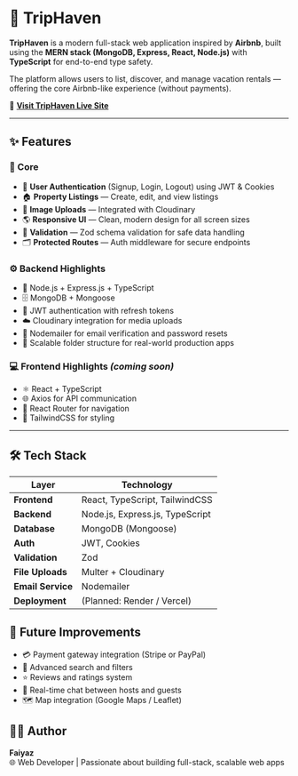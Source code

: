 # 🏡 TripHaven

**TripHaven** is a modern full-stack web application inspired by **Airbnb**, built using the **MERN stack (MongoDB, Express, React, Node.js)** with **TypeScript** for end-to-end type safety.

The platform allows users to list, discover, and manage vacation rentals — offering the core Airbnb-like experience (without payments).

<p>
  🚀 <a href="https://triphaven-faiyaz.vercel.app/" target="_blank"><strong>Visit TripHaven Live Site</strong></a>
</p>

---

## ✨ Features

### 🧭 Core
- 🔐 **User Authentication** (Signup, Login, Logout) using JWT & Cookies  
- 🏠 **Property Listings** — Create, edit, and view listings  
- 📸 **Image Uploads** — Integrated with Cloudinary  
- 🌎 **Responsive UI** — Clean, modern design for all screen sizes  
- 💬 **Validation** — Zod schema validation for safe data handling  
- 🗂️ **Protected Routes** — Auth middleware for secure endpoints  

### ⚙️ Backend Highlights
- 🧱 Node.js + Express.js + TypeScript  
- 🗄️ MongoDB + Mongoose  
- 🔑 JWT authentication with refresh tokens  
- ☁️ Cloudinary integration for media uploads  
- 🧾 Nodemailer for email verification and password resets  
- 🧰 Scalable folder structure for real-world production apps  

### 💻 Frontend Highlights *(coming soon)*
- ⚛️ React + TypeScript  
- 🌐 Axios for API communication  
- 🧭 React Router for navigation  
- 💅 TailwindCSS for styling  

---

## 🛠️ Tech Stack

| Layer | Technology |
|-------|-------------|
| **Frontend** | React, TypeScript, TailwindCSS |
| **Backend** | Node.js, Express.js, TypeScript |
| **Database** | MongoDB (Mongoose) |
| **Auth** | JWT, Cookies |
| **Validation** | Zod |
| **File Uploads** | Multer + Cloudinary |
| **Email Service** | Nodemailer |
| **Deployment** | (Planned: Render / Vercel) |

## 🧱 Future Improvements

- 💳 Payment gateway integration (Stripe or PayPal)  
- 🧭 Advanced search and filters  
- ⭐ Reviews and ratings system  
- 💬 Real-time chat between hosts and guests  
- 🗺️ Map integration (Google Maps / Leaflet)  


## 🧑‍💻 Author

**Faiyaz**  
🌐 Web Developer | Passionate about building full-stack, scalable web apps  
